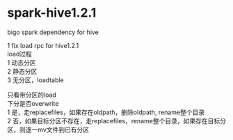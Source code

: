 # spark-hive1.2.1

bigo spark dependency for hive  

1 fix load rpc for hive1.2.1  
  load过程  
  1 动态分区  
  2 静态分区  
  3 无分区，loadtable  
  
  只看带分区的load  
  下分是否overwrite  
  1 是，走replacefiles，如果存在oldpath，删除oldpath, rename整个目录  
  2 否，如果目标分区不存在，走replacefiles，rename整个目录，如果存在目标分区，则逐一mv文件到已有分区  
